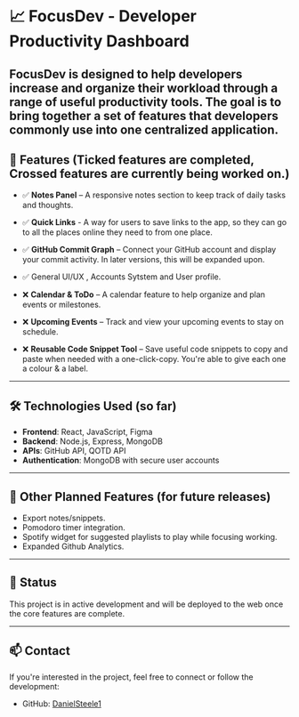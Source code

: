# 📈 FocusDev - Developer Productivity Dashboard

## FocusDev is designed to help developers increase and organize their workload through a range of useful productivity tools. The goal is to bring together a set of features that developers commonly use into one centralized application.

## 🔧 Features (Ticked features are completed, Crossed features are currently being worked on.)

- ✅ **Notes Panel** – A responsive notes section to keep track of daily tasks and thoughts.
- ✅ **Quick Links** - A way for users to save links to the app, so they can go to all the places online they need to from one place.
- ✅ **GitHub Commit Graph** – Connect your GitHub account and display your commit activity. In later versions, this will be expanded upon.
- ✅ General UI/UX , Accounts Sytstem and User profile.

- ❌ **Calendar & ToDo** – A calendar feature to help organize and plan events or milestones.
- ❌ **Upcoming Events** – Track and view your upcoming events to stay on schedule.
- ❌ **Reusable Code Snippet Tool** – Save useful code snippets to copy and paste when needed with a one-click-copy. You're able to give each one a colour & a label.

---

## 🛠 Technologies Used (so far)

- **Frontend**: React, JavaScript, Figma
- **Backend**: Node.js, Express, MongoDB
- **APIs**: GitHub API, QOTD API
- **Authentication**: MongoDB with secure user accounts

---

## 🚧 Other Planned Features (for future releases)

- Export notes/snippets.
- Pomodoro timer integration.
- Spotify widget for suggested playlists to play while focusing working.
- Expanded Github Analytics.

---

## 📌 Status

This project is in active development and will be deployed to the web once the core features are complete.

---

## 📫 Contact

If you're interested in the project, feel free to connect or follow the development:

- GitHub: [DanielSteele1](https://github.com/aaronharper211)
